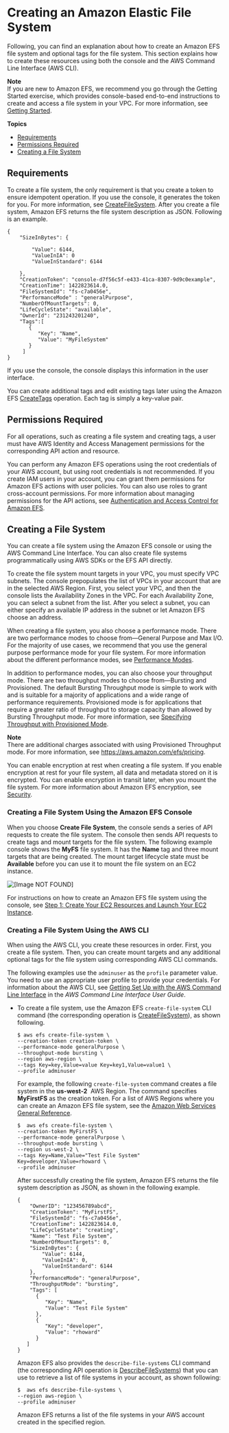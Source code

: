 # Creating an Amazon Elastic File System<a name="creating-using-create-fs"></a>

Following, you can find an explanation about how to create an Amazon EFS file system and optional tags for the file system\. This section explains how to create these resources using both the console and the AWS Command Line Interface \(AWS CLI\)\. 

**Note**  
If you are new to Amazon EFS, we recommend you go through the Getting Started exercise, which provides console\-based end\-to\-end instructions to create and access a file system in your VPC\. For more information, see [Getting Started](getting-started.md)\. 

**Topics**
+ [Requirements](#reqs-fs-create)
+ [Permissions Required](#perm-fs-api)
+ [Creating a File System](#creating-using-create-fs-part1)

## Requirements<a name="reqs-fs-create"></a>

To create a file system, the only requirement is that you create a token to ensure idempotent operation\. If you use the console, it generates the token for you\. For more information, see [CreateFileSystem](API_CreateFileSystem.md)\. After you create a file system, Amazon EFS returns the file system description as JSON\. Following is an example\. 

```
{
    "SizeInBytes": {

        "Value": 6144,
        "ValueInIA": 0
        "ValueInStandard": 6144

    },
    "CreationToken": "console-d7f56c5f-e433-41ca-8307-9d9c0example",
    "CreationTime": 1422823614.0,
    "FileSystemId": "fs-c7a0456e",
    "PerformanceMode" : "generalPurpose",
    "NumberOfMountTargets": 0,
    "LifeCycleState": "available",
    "OwnerId": "231243201240",
    "Tags":[
       {
          "Key": "Name",
          "Value": "MyFileSystem"
       }
     ]
}
```

If you use the console, the console displays this information in the user interface\.

You can create additional tags and edit existing tags later using the Amazon EFS [CreateTags](API_CreateTags.md) operation\. Each tag is simply a key\-value pair\. 

## Permissions Required<a name="perm-fs-api"></a>

For all operations, such as creating a file system and creating tags, a user must have AWS Identity and Access Management permissions for the corresponding API action and resource\. 

You can perform any Amazon EFS operations using the root credentials of your AWS account, but using root credentials is not recommended\. If you create IAM users in your account, you can grant them permissions for Amazon EFS actions with user policies\. You can also use roles to grant cross\-account permissions\. For more information about managing permissions for the API actions, see [Authentication and Access Control for Amazon EFS](auth-and-access-control.md)\.

## Creating a File System<a name="creating-using-create-fs-part1"></a>

You can create a file system using the Amazon EFS console or using the AWS Command Line Interface\. You can also create file systems programmatically using AWS SDKs or the EFS API directly\.

To create the file system mount targets in your VPC, you must specify VPC subnets\. The console prepopulates the list of VPCs in your account that are in the selected AWS Region\. First, you select your VPC, and then the console lists the Availability Zones in the VPC\. For each Availability Zone, you can select a subnet from the list\. After you select a subnet, you can either specify an available IP address in the subnet or let Amazon EFS choose an address\.

When creating a file system, you also choose a performance mode\. There are two performance modes to choose from—General Purpose and Max I/O\. For the majority of use cases, we recommend that you use the general purpose performance mode for your file system\. For more information about the different performance modes, see [Performance Modes](performance.md#performancemodes)\.

In addition to performance modes, you can also choose your throughput mode\. There are two throughput modes to choose from—Bursting and Provisioned\. The default Bursting Throughput mode is simple to work with and is suitable for a majority of applications and a wide range of performance requirements\. Provisioned mode is for applications that require a greater ratio of throughput to storage capacity than allowed by Bursting Throughput mode\. For more information, see [Specifying Throughput with Provisioned Mode](performance.md#provisioned-throughput)\.

**Note**  
There are additional charges associated with using Provisioned Throughput mode\. For more information, see [https://aws\.amazon\.com/efs/pricing](https://aws.amazon.com/efs/pricing/)\.

You can enable encryption at rest when creating a file system\. If you enable encryption at rest for your file system, all data and metadata stored on it is encrypted\. You can enable encryption in transit later, when you mount the file system\. For more information about Amazon EFS encryption, see [Security](security-considerations.md)\.

### Creating a File System Using the Amazon EFS Console<a name="creating-using-fs-part1-console"></a>

When you choose **Create File System**, the console sends a series of API requests to create the file system\. The console then sends API requests to create tags and mount targets for the file system\. The following example console shows the **MyFS** file system\. It has the **Name** tag and three mount targets that are being created\. The mount target lifecycle state must be **Available** before you can use it to mount the file system on an EC2 instance\.

![\[Image NOT FOUND\]](http://docs.aws.amazon.com/efs/latest/ug/images/create-fs-descriptions-10.png)

For instructions on how to create an Amazon EFS file system using the console, see [Step 1: Create Your EC2 Resources and Launch Your EC2 Instance](gs-step-one-create-ec2-resources.md)\.

### Creating a File System Using the AWS CLI<a name="creating-using-fs-part1-cli"></a>

When using the AWS CLI, you create these resources in order\. First, you create a file system\. Then, you can create mount targets and any additional optional tags for the file system using corresponding AWS CLI commands\.

The following examples use the `adminuser` as the `profile` parameter value\. You need to use an appropriate user profile to provide your credentials\. For information about the AWS CLI, see [Getting Set Up with the AWS Command Line Interface](https://docs.aws.amazon.com/cli/latest/userguide/cli-chap-getting-set-up.html) in the *AWS Command Line Interface User Guide*\.
+ To create a file system, use the Amazon EFS `create-file-system` CLI command \(the corresponding operation is [CreateFileSystem](API_CreateFileSystem.md)\), as shown following\.

  ```
  $ aws efs create-file-system \
  --creation-token creation-token \
  --performance-mode generalPurpose \
  --throughput-mode bursting \
  --region aws-region \
  --tags Key=key,Value=value Key=key1,Value=value1 \
  --profile adminuser
  ```

  For example, the following `create-file-system` command creates a file system in the **us\-west\-2**  AWS Region\. The command specifies **MyFirstFS** as the creation token\. For a list of AWS Regions where you can create an Amazon EFS file system, see the [Amazon Web Services General Reference](https://docs.aws.amazon.com/general/latest/gr/rande.html#elasticfilesystem_region)\.

  ```
  $  aws efs create-file-system \
  --creation-token MyFirstFS \
  --performance-mode generalPurpose \
  --throughput-mode bursting \
  --region us-west-2 \
  --tags Key=Name,Value="Test File System" Key=developer,Value=rhoward \
  --profile adminuser
  ```

  After successfully creating the file system, Amazon EFS returns the file system description as JSON, as shown in the following example\.

  ```
  {
      "OwnerID": "123456789abcd",
      "CreationToken": "MyFirstFS",
      "FileSystemId": "fs-c7a0456e",
      "CreationTime": 1422823614.0,
      "LifeCycleState": "creating",
      "Name": "Test File System",
      "NumberOfMountTargets": 0,
      "SizeInBytes": {
          "Value": 6144,
          "ValueInIA": 0,
          "ValueInStandard": 6144
      },
      "PerformanceMode": "generalPurpose",
      "ThroughputMode": "bursting",
      "Tags": [ 
        { 
           "Key": "Name",
           "Value": "Test File System"
        },
        {
           "Key": "developer",
           "Value": "rhoward"
        }
     ]
  }
  ```

  Amazon EFS also provides the `describe-file-systems` CLI command \(the corresponding API operation is [DescribeFileSystems](API_DescribeFileSystems.md)\) that you can use to retrieve a list of file systems in your account, as shown following:

  ```
  $  aws efs describe-file-systems \
  --region aws-region \
  --profile adminuser
  ```

  Amazon EFS returns a list of the file systems in your AWS account created in the specified region\.